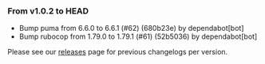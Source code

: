 ### From v1.0.2 to HEAD

- Bump puma from 6.6.0 to 6.6.1 (#62) (680b23e) by dependabot[bot]
- Bump rubocop from 1.79.0 to 1.79.1 (#61) (52b5036) by dependabot[bot]

Please see our [releases](https://github.com/devxiongmao/power-flow-analysis/releases) page for previous changelogs per version.

